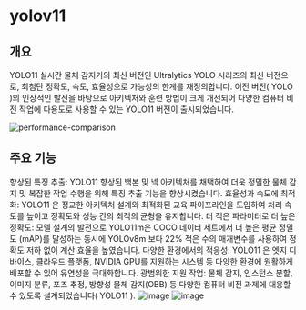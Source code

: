 # yolov11
## 개요
YOLO11 실시간 물체 감지기의 최신 버전인 Ultralytics YOLO 시리즈의 최신 버전으로, 최첨단 정확도, 속도, 효율성으로 가능성의 한계를 재정의합니다. 이전 버전( YOLO )의 인상적인 발전을 바탕으로 아키텍처와 훈련 방법이 크게 개선되어 다양한 컴퓨터 비전 작업에 다용도로 사용할 수 있는 YOLO11 버전이 출시되었습니다.


![performance-comparison](https://github.com/user-attachments/assets/f3f6c714-ade8-40de-a174-5c0de1c81cd0)
## 주요 기능
향상된 특징 추출: YOLO11 향상된 백본 및 넥 아키텍처를 채택하여 더욱 정밀한 물체 감지 및 복잡한 작업 수행을 위해 특징 추출 기능을 향상시켰습니다.
효율성과 속도에 최적화: YOLO11 은 정교한 아키텍처 설계와 최적화된 교육 파이프라인을 도입하여 처리 속도를 높이고 정확도와 성능 간의 최적의 균형을 유지합니다.
더 적은 파라미터로 더 높은 정확도: 모델 설계의 발전으로 YOLO11m은 COCO 데이터 세트에서 더 높은 평균 정밀도 (mAP)를 달성하는 동시에 YOLOv8m 보다 22% 적은 수의 매개변수를 사용하여 정확도 저하 없이 계산 효율을 높였습니다.
다양한 환경에서의 적응성: YOLO11 은 엣지 디바이스, 클라우드 플랫폼, NVIDIA GPU를 지원하는 시스템 등 다양한 환경에 원활하게 배포할 수 있어 유연성을 극대화합니다.
광범위한 지원 작업: 물체 감지, 인스턴스 분할, 이미지 분류, 포즈 추정, 방향성 물체 감지(OBB) 등 다양한 컴퓨터 비전 과제에 대응할 수 있도록 설계되었습니다( YOLO11 ).
![image](https://github.com/user-attachments/assets/36d6cb62-387f-4e90-b4f2-de07a19c9625)
![image](https://github.com/user-attachments/assets/4174a9b3-1eb8-47cb-9b2b-5cf22e8fd4bb)

